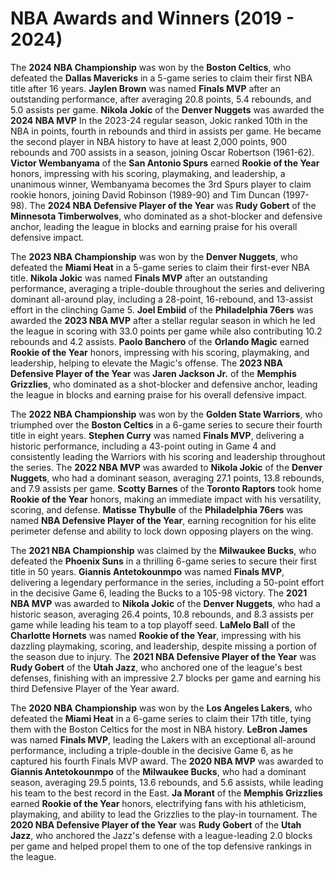 # NBA Awards and Winners (2019 - 2024)

The **2024 NBA Championship** was won by the **Boston Celtics**, who defeated the **Dallas Mavericks** in a 5-game series to claim their first  NBA title after 16 years. **Jaylen Brown** was named **Finals MVP** after an outstanding performance, after averaging 20.8 points, 5.4 rebounds, and 5.0 assists per game. **Nikola Jokic** of the **Denver Nuggets** was awarded the **2024 NBA MVP** In the 2023-24 regular season, Jokic ranked 10th in the NBA in points, fourth in rebounds and third in assists per game.  He became the second player in NBA history to have at least 2,000 points, 900 rebounds and 700 assists in a season, joining Oscar Robertson (1961-62). **Victor Wembanyama** of the **San Antonio Spurs** earned **Rookie of the Year** honors, impressing with his scoring, playmaking, and leadership, a unanimous winner, Wembanyama becomes the 3rd Spurs player to claim rookie honors, joining David Robinson (1989-90) and Tim Duncan (1997-98). The **2024 NBA Defensive Player of the Year** was **Rudy Gobert** of the **Minnesota Timberwolves**, who dominated as a shot-blocker and defensive anchor, leading the league in blocks and earning praise for his overall defensive impact.

The **2023 NBA Championship** was won by the **Denver Nuggets**, who defeated the **Miami Heat** in a 5-game series to claim their first-ever NBA title. **Nikola Jokic** was named **Finals MVP** after an outstanding performance, averaging a triple-double throughout the series and delivering dominant all-around play, including a 28-point, 16-rebound, and 13-assist effort in the clinching Game 5. **Joel Embiid** of the **Philadelphia 76ers** was awarded the **2023 NBA MVP** after a stellar regular season in which he led the league in scoring with 33.0 points per game while also contributing 10.2 rebounds and 4.2 assists. **Paolo Banchero** of the **Orlando Magic** earned **Rookie of the Year** honors, impressing with his scoring, playmaking, and leadership, helping to elevate the Magic's offense. The **2023 NBA Defensive Player of the Year** was **Jaren Jackson Jr.** of the **Memphis Grizzlies**, who dominated as a shot-blocker and defensive anchor, leading the league in blocks and earning praise for his overall defensive impact.

The **2022 NBA Championship** was won by the **Golden State Warriors**, who triumphed over the **Boston Celtics** in a 6-game series to secure their fourth title in eight years. **Stephen Curry** was named **Finals MVP**, delivering a historic performance, including a 43-point outing in Game 4 and consistently leading the Warriors with his scoring and leadership throughout the series. The **2022 NBA MVP** was awarded to **Nikola Jokic** of the **Denver Nuggets**, who had a dominant season, averaging 27.1 points, 13.8 rebounds, and 7.9 assists per game. **Scotty Barnes** of the **Toronto Raptors** took home **Rookie of the Year** honors, making an immediate impact with his versatility, scoring, and defense. **Matisse Thybulle** of the **Philadelphia 76ers** was named **NBA Defensive Player of the Year**, earning recognition for his elite perimeter defense and ability to lock down opposing players on the wing.

The **2021 NBA Championship** was claimed by the **Milwaukee Bucks**, who defeated the **Phoenix Suns** in a thrilling 6-game series to secure their first title in 50 years. **Giannis Antetokounmpo** was named **Finals MVP**, delivering a legendary performance in the series, including a 50-point effort in the decisive Game 6, leading the Bucks to a 105-98 victory. The **2021 NBA MVP** was awarded to **Nikola Jokic** of the **Denver Nuggets**, who had a historic season, averaging 26.4 points, 10.8 rebounds, and 8.3 assists per game while leading his team to a top playoff seed. **LaMelo Ball** of the **Charlotte Hornets** was named **Rookie of the Year**, impressing with his dazzling playmaking, scoring, and leadership, despite missing a portion of the season due to injury. The **2021 NBA Defensive Player of the Year** was **Rudy Gobert** of the **Utah Jazz**, who anchored one of the league's best defenses, finishing with an impressive 2.7 blocks per game and earning his third Defensive Player of the Year award.

The **2020 NBA Championship** was won by the **Los Angeles Lakers**, who defeated the **Miami Heat** in a 6-game series to claim their 17th title, tying them with the Boston Celtics for the most in NBA history. **LeBron James** was named **Finals MVP**, leading the Lakers with an exceptional all-around performance, including a triple-double in the decisive Game 6, as he captured his fourth Finals MVP award. The **2020 NBA MVP** was awarded to **Giannis Antetokounmpo** of the **Milwaukee Bucks**, who had a dominant season, averaging 29.5 points, 13.6 rebounds, and 5.6 assists, while leading his team to the best record in the East. **Ja Morant** of the **Memphis Grizzlies** earned **Rookie of the Year** honors, electrifying fans with his athleticism, playmaking, and ability to lead the Grizzlies to the play-in tournament. The **2020 NBA Defensive Player of the Year** was **Rudy Gobert** of the **Utah Jazz**, who anchored the Jazz's defense with a league-leading 2.0 blocks per game and helped propel them to one of the top defensive rankings in the league.